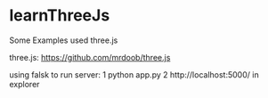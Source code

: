 # learnThreeJs
Some Examples used three.js

three.js: https://github.com/mrdoob/three.js

using falsk to run server:
1 python app.py
2 http://localhost:5000/ in explorer
